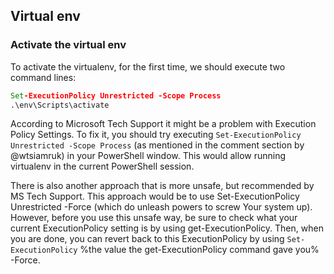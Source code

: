 ## Virtual env
### Activate the virtual env
To activate the virtualenv, for the first time, we should execute two command lines:

```bat
Set-ExecutionPolicy Unrestricted -Scope Process
.\env\Scripts\activate
```

According to Microsoft Tech Support it might be a problem with Execution Policy Settings.
To fix it, you should try executing `Set-ExecutionPolicy Unrestricted -Scope Process`
(as mentioned in the comment section by @wtsiamruk) in your PowerShell window.
This would allow running virtualenv in the current PowerShell session.

There is also another approach that is more unsafe, but recommended by MS Tech Support.
This approach would be to use Set-ExecutionPolicy Unrestricted -Force (which do unleash
powers to screw Your system up). However, before you use this unsafe way, be sure
to check what your current ExecutionPolicy setting is by using get-ExecutionPolicy.
Then, when you are done, you can revert back to this ExecutionPolicy
by using `Set-ExecutionPolicy` %the value the get-ExecutionPolicy command gave you% -Force.
